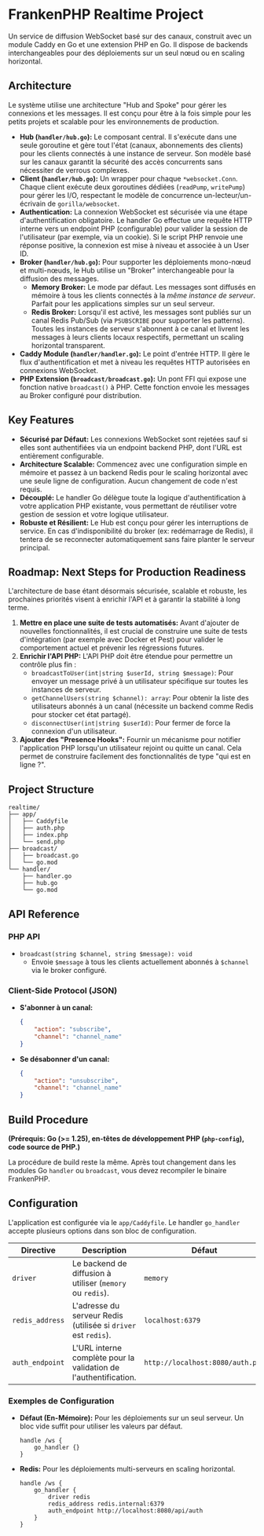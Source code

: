 # FrankenPHP Realtime Project

Un service de diffusion WebSocket basé sur des canaux, construit avec un module Caddy en Go et une extension PHP en Go. Il dispose de backends interchangeables pour des déploiements sur un seul nœud ou en scaling horizontal.

## Architecture

Le système utilise une architecture "Hub and Spoke" pour gérer les connexions et les messages. Il est conçu pour être à la fois simple pour les petits projets et scalable pour les environnements de production.

-   **Hub (`handler/hub.go`):** Le composant central. Il s'exécute dans une seule goroutine et gère tout l'état (canaux, abonnements des clients) pour les clients connectés à une instance de serveur. Son modèle basé sur les canaux garantit la sécurité des accès concurrents sans nécessiter de verrous complexes.
-   **Client (`handler/hub.go`):** Un wrapper pour chaque `*websocket.Conn`. Chaque client exécute deux goroutines dédiées (`readPump`, `writePump`) pour gérer les I/O, respectant le modèle de concurrence un-lecteur/un-écrivain de `gorilla/websocket`.
-   **Authentication:** La connexion WebSocket est sécurisée via une étape d'authentification obligatoire. Le handler Go effectue une requête HTTP interne vers un endpoint PHP (configurable) pour valider la session de l'utilisateur (par exemple, via un cookie). Si le script PHP renvoie une réponse positive, la connexion est mise à niveau et associée à un User ID.
-   **Broker (`handler/hub.go`):** Pour supporter les déploiements mono-nœud et multi-nœuds, le Hub utilise un "Broker" interchangeable pour la diffusion des messages.
    -   **Memory Broker:** Le mode par défaut. Les messages sont diffusés en mémoire à tous les clients connectés à la *même instance de serveur*. Parfait pour les applications simples sur un seul serveur.
    -   **Redis Broker:** Lorsqu'il est activé, les messages sont publiés sur un canal Redis Pub/Sub (via `PSUBSCRIBE` pour supporter les patterns). Toutes les instances de serveur s'abonnent à ce canal et livrent les messages à leurs clients locaux respectifs, permettant un scaling horizontal transparent.
-   **Caddy Module (`handler/handler.go`):** Le point d'entrée HTTP. Il gère le flux d'authentification et met à niveau les requêtes HTTP autorisées en connexions WebSocket.
-   **PHP Extension (`broadcast/broadcast.go`):** Un pont FFI qui expose une fonction native `broadcast()` à PHP. Cette fonction envoie les messages au Broker configuré pour distribution.

## Key Features

-   **Sécurisé par Défaut:** Les connexions WebSocket sont rejetées sauf si elles sont authentifiées via un endpoint backend PHP, dont l'URL est entièrement configurable.
-   **Architecture Scalable:** Commencez avec une configuration simple en mémoire et passez à un backend Redis pour le scaling horizontal avec une seule ligne de configuration. Aucun changement de code n'est requis.
-   **Découplé:** Le handler Go délègue toute la logique d'authentification à votre application PHP existante, vous permettant de réutiliser votre gestion de session et votre logique utilisateur.
-   **Robuste et Résilient:** Le Hub est conçu pour gérer les interruptions de service. En cas d'indisponibilité du broker (ex: redémarrage de Redis), il tentera de se reconnecter automatiquement sans faire planter le serveur principal.

## Roadmap: Next Steps for Production Readiness

L'architecture de base étant désormais sécurisée, scalable et robuste, les prochaines priorités visent à enrichir l'API et à garantir la stabilité à long terme.

1.  **Mettre en place une suite de tests automatisés:** Avant d'ajouter de nouvelles fonctionnalités, il est crucial de construire une suite de tests d'intégration (par exemple avec Docker et Pest) pour valider le comportement actuel et prévenir les régressions futures.
2.  **Enrichir l'API PHP:** L'API PHP doit être étendue pour permettre un contrôle plus fin :
    *   `broadcastToUser(int|string $userId, string $message)`: Pour envoyer un message privé à un utilisateur spécifique sur toutes les instances de serveur.
    *   `getChannelUsers(string $channel): array`: Pour obtenir la liste des utilisateurs abonnés à un canal (nécessite un backend comme Redis pour stocker cet état partagé).
    *   `disconnectUser(int|string $userId)`: Pour fermer de force la connexion d'un utilisateur.
3.  **Ajouter des "Presence Hooks":** Fournir un mécanisme pour notifier l'application PHP lorsqu'un utilisateur rejoint ou quitte un canal. Cela permet de construire facilement des fonctionnalités de type "qui est en ligne ?".

## Project Structure

```
realtime/
├── app/
│   ├── Caddyfile
│   ├── auth.php
│   ├── index.php
│   └── send.php
├── broadcast/
│   ├── broadcast.go
│   └── go.mod
└── handler/
    ├── handler.go
    ├── hub.go
    └── go.mod
```

## API Reference

### PHP API

-   `broadcast(string $channel, string $message): void`
    -   Envoie `$message` à tous les clients actuellement abonnés à `$channel` via le broker configuré.

### Client-Side Protocol (JSON)

-   **S'abonner à un canal:**
    ```json
    {
        "action": "subscribe",
        "channel": "channel_name"
    }
    ```
-   **Se désabonner d'un canal:**
    ```json
    {
        "action": "unsubscribe",
        "channel": "channel_name"
    }
    ```

## Build Procedure

**(Prérequis: Go (>= 1.25), en-têtes de développement PHP (`php-config`), code source de PHP.)**

La procédure de build reste la même. Après tout changement dans les modules Go `handler` ou `broadcast`, vous devez recompiler le binaire FrankenPHP.

## Configuration

L'application est configurée via le `app/Caddyfile`. Le handler `go_handler` accepte plusieurs options dans son bloc de configuration.

| Directive | Description | Défaut |
|---|---|---|
| `driver` | Le backend de diffusion à utiliser (`memory` ou `redis`). | `memory` |
| `redis_address` | L'adresse du serveur Redis (utilisée si `driver` est `redis`). | `localhost:6379` |
| `auth_endpoint` | L'URL interne complète pour la validation de l'authentification. | `http://localhost:8080/auth.php` |

### Exemples de Configuration

-   **Défaut (En-Mémoire):** Pour les déploiements sur un seul serveur. Un bloc vide suffit pour utiliser les valeurs par défaut.
    ```caddyfile
    handle /ws {
        go_handler {}
    }
    ```

-   **Redis:** Pour les déploiements multi-serveurs en scaling horizontal.
    ```caddyfile
    handle /ws {
        go_handler {
            driver redis
            redis_address redis.internal:6379
            auth_endpoint http://localhost:8080/api/auth
        }
    }
